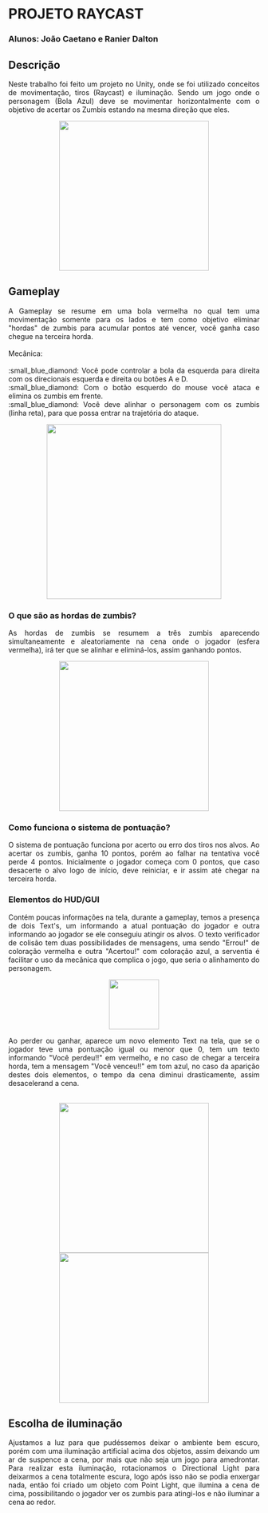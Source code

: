 # **PROJETO RAYCAST**
### Alunos: João Caetano e Ranier Dalton 

## Descrição 
<p align="justify"> 
	Neste trabalho foi feito um projeto no Unity, onde se foi utilizado conceitos de movimentação, tiros (Raycast) e iluminação. Sendo um jogo onde o personagem (Bola Azul) deve se movimentar horizontalmente com o objetivo de acertar os Zumbis estando na mesma direção que eles.
</p>

<div align="center">
<img height="300px" src="https://github.com/RanierDC/Projeto-Raycast/assets/90422755/ed1f6e9f-2ef0-4a09-b9fd-fdf365baa6c3"/>
</div>

## Gameplay
<p align="justify"> 
	A Gameplay se resume em uma bola vermelha no qual tem uma movimentação somente para os lados e tem como objetivo eliminar "hordas" de zumbis para acumular pontos até vencer, você ganha caso chegue na terceira horda. 
<br>
<br>
	Mecânica: 
<br>
<br>
	:small_blue_diamond: Você pode controlar a bola da esquerda para direita com os direcionais esquerda e direita ou botões A e D.
<br>
	:small_blue_diamond: Com o botão esquerdo do mouse você ataca e elimina os zumbis em frente.
<br>
	:small_blue_diamond: Você deve alinhar o personagem com os zumbis (linha reta), para que possa entrar na trajetória do ataque.
</p>

<div align="center">
<img height="350px" src="https://github.com/RanierDC/Projeto-Raycast/assets/90422755/ca03c4ba-c935-487b-b7b0-f405b03f7ec6"/>
</div>

### O que são as hordas de zumbis?
<p align="justify"> 
	As hordas de zumbis se resumem a três zumbis aparecendo simultaneamente e aleatoriamente na cena onde o jogador (esfera vermelha), irá ter que se alinhar e eliminá-los, assim ganhando pontos. 
</p>

<div align="center">
<img height="300px" src="https://github.com/RanierDC/Projeto-Raycast/assets/90422755/628d028f-1e2f-46ae-a23b-fd9c1c80e338"/>
</div>
	
### Como funciona o sistema de pontuação?
<p align="justify"> 
	O sistema de pontuação funciona por acerto ou erro dos tiros nos alvos. Ao acertar os zumbis, ganha 10 pontos, porém ao falhar na tentativa você perde 4 pontos. Inicialmente o jogador começa com 0 pontos, que caso desacerte o alvo logo de início, deve reiniciar, e ir assim até chegar na terceira horda.
</p>
	
### Elementos do HUD/GUI
<p align="justify"> 
	Contém poucas informações na tela, durante a gameplay, temos a presença de dois Text's, um informando a atual pontuação do jogador e outra informando ao jogador se ele conseguiu atingir os alvos. O texto verificador de colisão tem duas possibilidades de mensagens, uma sendo "Errou!" de coloração vermelha e outra "Acertou!" com coloração azul, a serventia é facilitar o uso da mecânica que complica o jogo, que seria o alinhamento do personagem. 
</p>
<div align="center">
<img height="100px" src="https://github.com/RanierDC/Projeto-Raycast/assets/90422755/30915bca-e7fa-4fb8-98ea-0689738e70ef"/>
</div>
<p align="justify"> 
	 Ao perder ou ganhar, aparece um novo elemento Text na tela, que se o jogador teve uma pontuação igual ou menor que 0, tem um texto informando "Você perdeu!!" em vermelho, e no caso de chegar a terceira horda, tem a mensagem "Você venceu!!" em tom azul, no caso da aparição destes dois elementos, o tempo da cena diminui drasticamente, assim desacelerand a cena.
</p>
<br>
<div align="center">
<img height="300px" src="https://github.com/RanierDC/Projeto-Raycast/assets/90422755/0c2e6a64-345a-4232-8623-60c046f1512a"/>
<img height="300px" src="https://github.com/RanierDC/Projeto-Raycast/assets/90422755/22f53d0b-c3f5-4c92-abad-43971cd4ea72"/>
</div>

## Escolha de iluminação
<p align="justify"> 
	Ajustamos a luz para que pudéssemos deixar o ambiente bem escuro, porém com uma iluminação artificial acima dos objetos, assim deixando um ar de suspence a cena, por mais que não seja um jogo para amedrontar. Para realizar esta iluminação, rotacionamos o Directional Light para deixarmos a cena totalmente escura, logo após isso não se podia enxergar nada, então foi criado um objeto com Point Light, que ilumina a cena de cima, possibilitando o jogador ver os zumbis para atingi-los e não iluminar a cena ao redor. 
</p>



